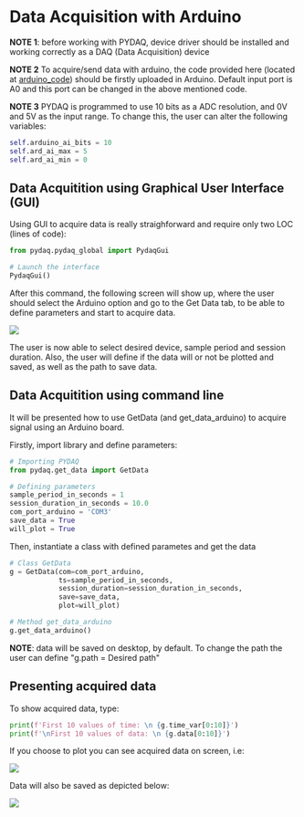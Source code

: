 # Data Acquisition with Arduino

**NOTE 1**: before working with PYDAQ, device driver should be installed and working correctly as a DAQ (Data
Acquisition) device

**NOTE 2** To acquire/send data with arduino, the code provided here (located
at [arduino_code](https://github.com/samirmartins/pydaq/tree/main/pydaq/arduino_code))
should be firstly uploaded in Arduino. Default input port is A0 and this port can be changed in the above mentioned code.

**NOTE 3** PYDAQ is programmed to use 10 bits as a ADC resolution, and 0V and 5V as the input range.
To change this, the user can alter the following variables:

```python
self.arduino_ai_bits = 10
self.ard_ai_max = 5
self.ard_ai_min = 0
```

## Data Acquitition using Graphical User Interface (GUI)

Using GUI to acquire data is really straighforward and require only
two LOC (lines of code):

```python
from pydaq.pydaq_global import PydaqGui

# Launch the interface
PydaqGui()
```

After this command, the following screen will show up, where the
user should select the Arduino option and go to the Get Data tab,
to be able to define parameters and start to acquire data.

![](img/get_data_arduino.png)

The user is now able to select desired device, sample period and session duration. Also,
the user will define if the data will or not be plotted and saved, as well as the path to
save data.

## Data Acquitition using command line

It will be presented how to use GetData (and get_data_arduino) to acquire signal using an Arduino board.

Firstly, import library and define parameters:

```python
# Importing PYDAQ
from pydaq.get_data import GetData

# Defining parameters
sample_period_in_seconds = 1
session_duration_in_seconds = 10.0
com_port_arduino = 'COM3'
save_data = True
will_plot = True
```

Then, instantiate a class with defined parametes and get the data

```python
# Class GetData
g = GetData(com=com_port_arduino,
            ts=sample_period_in_seconds,
            session_duration=session_duration_in_seconds,
            save=save_data,
            plot=will_plot)

# Method get_data_arduino
g.get_data_arduino()
```

**NOTE**: data will be saved on desktop, by default. To change the path the user can define "g.path = Desired path"

## Presenting acquired data

To show acquired data, type:

```python
print(f'First 10 values of time: \n {g.time_var[0:10]}')
print(f'\nFirst 10 values of data: \n {g.data[0:10]}')
```

If you choose to plot you can see acquired data on screen, i.e:

![](img/acquired_data_arduino.png)

Data will also be saved as depicted below:

![](img/data.png)